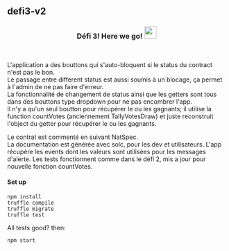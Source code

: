 ## defi3-v2 
<h3 align="center">
  Défi 3! Here we go!
  <img src="https://media.giphy.com/media/hvRJCLFzcasrR4ia7z/giphy.gif" width="28">
</h3>
<br /> 

L'application a des bouttons qui s'auto-bloquent si le status du contract n'est pas le bon. </br>
Le passage entre different status est aussi soumis à un blocage, ça permet à l'admin de ne pas faire d'erreur. </br>
La fonctionnalité de changement de status ainsi que les getters sont tous dans des bouttons type dropdown pour ne pas encombrer l'app. </br>
Il n'y a qu'un seul boutton pour récupérer le ou les gagnants; il utilise la function countVotes (anciennement TallyVotesDraw) et juste reconstruit l'object du getter pour récupérer le ou les gagnants. </br>

Le contrat est commenté en suivant NatSpec. </br>
La documentation est générée avec solc, pour les dev et utilisateurs.
L'app récupère les events dont les valeurs sont utilisées pour les messages d'alerte.
Les tests fonctionnent comme dans le défi 2, mis a jour pour nouvelle fonction countVotes. 

#### Set up ###
```
npm install
truffle compile
truffle migrate 
truffle test
```
All tests good? then:
```
npm start
```

